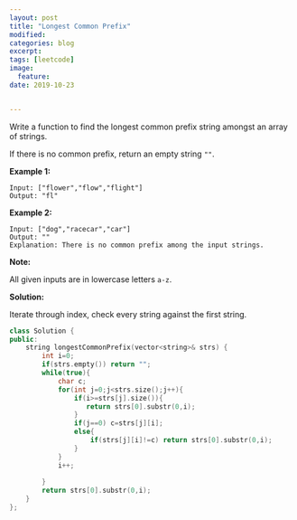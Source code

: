 ```yaml
---
layout: post
title: "Longest Common Prefix"
modified:
categories: blog
excerpt:
tags: [leetcode]
image:
  feature:
date: 2019-10-23


---
```


Write a function to find the longest common prefix string amongst an array of strings.

If there is no common prefix, return an empty string `""`.

**Example 1:**

```
Input: ["flower","flow","flight"]
Output: "fl"
```

**Example 2:**

```
Input: ["dog","racecar","car"]
Output: ""
Explanation: There is no common prefix among the input strings.
```

**Note:**

All given inputs are in lowercase letters `a-z`.



**Solution:**

Iterate through index, check every string against the first string.



```c++
class Solution {
public:
    string longestCommonPrefix(vector<string>& strs) {
        int i=0;
        if(strs.empty()) return "";
        while(true){
            char c;
            for(int j=0;j<strs.size();j++){
                if(i>=strs[j].size()){
                   return strs[0].substr(0,i);
                }
                if(j==0) c=strs[j][i];
                else{
                    if(strs[j][i]!=c) return strs[0].substr(0,i);
                }
            }
            i++;
            
        }
        return strs[0].substr(0,i);
    }
};
```

